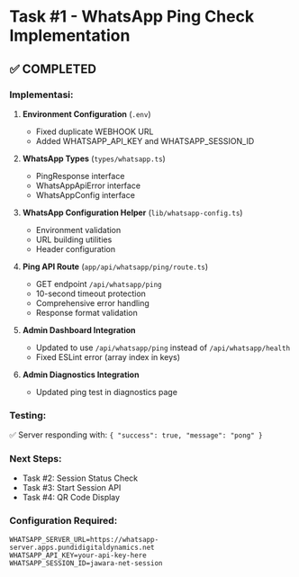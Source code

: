 # Task #1 - WhatsApp Ping Check Implementation

## ✅ **COMPLETED**

### **Implementasi:**

1. **Environment Configuration** (`.env`)

   - Fixed duplicate WEBHOOK URL
   - Added WHATSAPP_API_KEY and WHATSAPP_SESSION_ID

2. **WhatsApp Types** (`types/whatsapp.ts`)

   - PingResponse interface
   - WhatsAppApiError interface
   - WhatsAppConfig interface

3. **WhatsApp Configuration Helper** (`lib/whatsapp-config.ts`)

   - Environment validation
   - URL building utilities
   - Header configuration

4. **Ping API Route** (`app/api/whatsapp/ping/route.ts`)

   - GET endpoint `/api/whatsapp/ping`
   - 10-second timeout protection
   - Comprehensive error handling
   - Response format validation

5. **Admin Dashboard Integration**

   - Updated to use `/api/whatsapp/ping` instead of `/api/whatsapp/health`
   - Fixed ESLint error (array index in keys)

6. **Admin Diagnostics Integration**
   - Updated ping test in diagnostics page

### **Testing:**

✅ Server responding with: `{ "success": true, "message": "pong" }`

### **Next Steps:**

- Task #2: Session Status Check
- Task #3: Start Session API
- Task #4: QR Code Display

### **Configuration Required:**

```env
WHATSAPP_SERVER_URL=https://whatsapp-server.apps.pundidigitaldynamics.net
WHATSAPP_API_KEY=your-api-key-here
WHATSAPP_SESSION_ID=jawara-net-session
```
